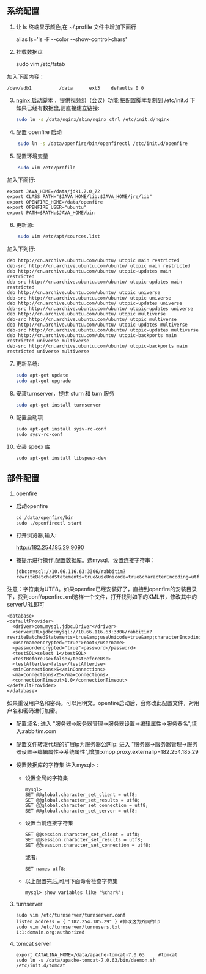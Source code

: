 ## 系统配置
1. 让 ls 终端显示颜色,在 ~/.profile 文件中增加下面行


    alias ls='ls -F --color --show-control-chars'


2. 挂载数据盘


    sudo vim /etc/fstab


加入下面内容：


    /dev/vdb1          /data      ext3    defaults 0 0


3. [nginx 启动脚本](nginx)  ，提供视频组（会议）功能
   把配置脚本复制到 /etc/init.d 下
   如果已经有数据盘,则直接建立链接:

     ```bash
    sudo ln -s /data/nginx/sbin/nginx_ctrl /etc/init.d/nginx
    ```


4. 配置 openfire 启动

```bash
    sudo ln -s /data/openfire/bin/openfirectl /etc/init.d/openfire
```

5. 配置环境变量

```bash
    sudo vim /etc/profile
```

  加入下面行:

    export JAVA_HOME=/data/jdk1.7.0_72
    export CLASS_PATH="$JAVA_HOME/lib:$JAVA_HOME/jre/lib"
    export OPENFIRE_HOME=/data/openfire
    export OPENFIRE_USER="ubuntu"
    export PATH=$PATH:$JAVA_HOME/bin


6. 更新源:

```bash
    sudo vim /etc/apt/sources.list
```

 加入下列行:

    deb http://cn.archive.ubuntu.com/ubuntu/ utopic main restricted
    deb-src http://cn.archive.ubuntu.com/ubuntu/ utopic main restricted
    deb http://cn.archive.ubuntu.com/ubuntu/ utopic-updates main restricted
    deb-src http://cn.archive.ubuntu.com/ubuntu/ utopic-updates main restricted
    deb http://cn.archive.ubuntu.com/ubuntu/ utopic universe
    deb-src http://cn.archive.ubuntu.com/ubuntu/ utopic universe
    deb http://cn.archive.ubuntu.com/ubuntu/ utopic-updates universe
    deb-src http://cn.archive.ubuntu.com/ubuntu/ utopic-updates universe
    deb http://cn.archive.ubuntu.com/ubuntu/ utopic multiverse
    deb-src http://cn.archive.ubuntu.com/ubuntu/ utopic multiverse
    deb http://cn.archive.ubuntu.com/ubuntu/ utopic-updates multiverse
    deb-src http://cn.archive.ubuntu.com/ubuntu/ utopic-updates multiverse
    deb http://cn.archive.ubuntu.com/ubuntu/ utopic-backports main restricted universe multiverse
    deb-src http://cn.archive.ubuntu.com/ubuntu/ utopic-backports main restricted universe multiverse

7. 更新系统:

    ```bash
    sudo apt-get update
    sudo apt-get upgrade
    ```

8. 安装turnserver，提供 sturn 和 turn 服务

    ```bash
    sudo apt-get install turnserver
    ```

9. 配置启动项

     ```
    sudo apt-get install sysv-rc-conf
    sudo sysv-rc-conf
    ```


10. 安装 speex 库

    ```
    sudo apt-get install libspeex-dev
    ```

## 部件配置

1. openfire
 * 启动openfire

    ```
    cd /data/openfire/bin
    sudo ./openfirectl start
    ```

  * 打开浏览器,输入:


    http://182.254.185.29:9090


  * 按提示进行操作,配置数据库。选mysql，设置连接字符串：

    ```
    jdbc:mysql://10.66.116.63:3306/rabbitim?rewriteBatchedStatements=true&useUnicode=true&characterEncoding=utf8
    ```

  注意：字符集为UTF8。如果openfire已经安装好了，直接到openfire的安装目录下，找到conf/openfire.xml这样一个文件，打开找到如下的XML节，修改其中的serverURL即可

    <database>
    <defaultProvider>
      <driver>com.mysql.jdbc.Driver</driver>
      <serverURL>jdbc:mysql://10.66.116.63:3306/rabbitim?rewriteBatchedStatements=true&amp;useUnicode=true&amp;characterEncoding=utf8</serverURL>
      <usernameencrypted="true">root</username>
      <passwordencrypted="true">password</password>
      <testSQL>select 1</testSQL>
      <testBeforeUse>false</testBeforeUse>
      <testAfterUse>false</testAfterUse>
      <minConnections>5</minConnections>
      <maxConnections>25</maxConnections>
      <connectionTimeout>1.0</connectionTimeout>
    </defaultProvider>
    </database>

  如果重设用户名和密码。可以用明文。openfire启动后，会修改此配置文件，对用户名和密码进行加密。

* 配置域名:
     进入 "服务器->服务器管理->服务器设置->编辑属性->服务器名",填入:rabbitim.com

* 配置文件转发代理的扩展ip为服务器公网ip:
     进入 "服务器->服务器管理->服务器设置->编辑属性->系统属性",增加:xmpp.proxy.externalip=182.254.185.29

* 设置数据库的字符集
进入mysql> :

  + 设置全局的字符集

    ```
    mysql>
    SET @@global.character_set_client = utf8;
    SET @@global.character_set_results = utf8;
    SET @@global.character_set_connection = utf8;
    SET @@global.character_set_server = utf8;
    ```

  + 设置当前连接字符集

    ```
    SET @@session.character_set_client = utf8;
    SET @@session.character_set_results = utf8;
    SET @@session.character_set_connection = utf8;
    ```

    或者:

    ```
    SET names utf8;
    ```

  + 以上配置完后,可用下面命令检查字符集

    ```
    mysql> show variables like '%char%';
    ```

3. turnserver

    ```
    sudo vim /etc/turnserver/turnserver.conf
    listen_address = { "182.254.185.29" } #修改这为外网的ip
    sudo vim /etc/turnserver/turnusers.txt
    1:1:domain.org:authorized
    ```

4. tomcat server

    ```
    export CATALINA_HOME=/data/apache-tomcat-7.0.63     #tomcat
    sudo ln -s /data/apache-tomcat-7.0.63/bin/daemon.sh /etc/init.d/tomcat
    ```
